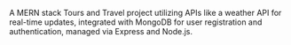 A MERN stack Tours and Travel project utilizing APIs like a weather API for real-time updates, integrated with MongoDB for user registration and authentication, managed via Express and Node.js.
